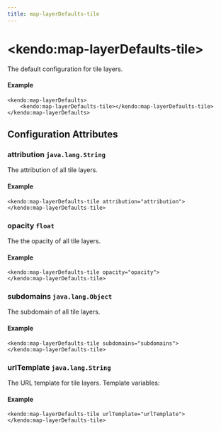 ```yaml
---
title: map-layerDefaults-tile
---
```


# \<kendo:map-layerDefaults-tile\>

The default configuration for tile layers.

#### Example
    <kendo:map-layerDefaults>
        <kendo:map-layerDefaults-tile></kendo:map-layerDefaults-tile>
    </kendo:map-layerDefaults>

## Configuration Attributes

### attribution `java.lang.String`

The attribution of all tile layers.

#### Example
    <kendo:map-layerDefaults-tile attribution="attribution">
    </kendo:map-layerDefaults-tile>

### opacity `float`

The the opacity of all tile layers.

#### Example
    <kendo:map-layerDefaults-tile opacity="opacity">
    </kendo:map-layerDefaults-tile>

### subdomains `java.lang.Object`

The subdomain of all tile layers.

#### Example
    <kendo:map-layerDefaults-tile subdomains="subdomains">
    </kendo:map-layerDefaults-tile>

### urlTemplate `java.lang.String`

The URL template for tile layers. Template variables:

#### Example
    <kendo:map-layerDefaults-tile urlTemplate="urlTemplate">
    </kendo:map-layerDefaults-tile>

